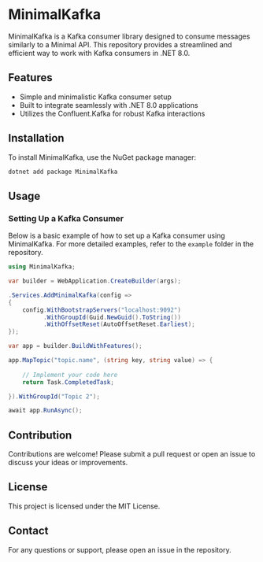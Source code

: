 # MinimalKafka

MinimalKafka is a Kafka consumer library designed to consume messages similarly to a Minimal API. This repository provides a streamlined and efficient way to work with Kafka consumers in .NET 8.0.

## Features

- Simple and minimalistic Kafka consumer setup
- Built to integrate seamlessly with .NET 8.0 applications
- Utilizes the Confluent.Kafka for robust Kafka interactions

## Installation

To install MinimalKafka, use the NuGet package manager:

```bash
dotnet add package MinimalKafka
```
## Usage

### Setting Up a Kafka Consumer

Below is a basic example of how to set up a Kafka consumer using MinimalKafka. For more detailed examples, refer to the `example` folder in the repository.

```csharp
using MinimalKafka;

var builder = WebApplication.CreateBuilder(args);

.Services.AddMinimalKafka(config => 
{ 
    config.WithBootstrapServers("localhost:9092")
          .WithGroupId(Guid.NewGuid().ToString())
          .WithOffsetReset(AutoOffsetReset.Earliest); 
});

var app = builder.BuildWithFeatures();

app.MapTopic("topic.name", (string key, string value) => {
    
    // Implement your code here
    return Task.CompletedTask;

}).WithGroupId("Topic 2");

await app.RunAsync();

```

## Contribution

Contributions are welcome! Please submit a pull request or open an issue to discuss your ideas or improvements.

## License

This project is licensed under the MIT License.

## Contact

For any questions or support, please open an issue in the repository.